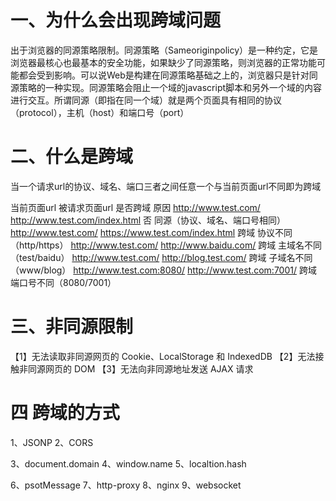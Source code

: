# 一、为什么会出现跨域问题

出于浏览器的同源策略限制。同源策略（Sameoriginpolicy）是一种约定，它是浏览器最核心也最基本的安全功能，如果缺少了同源策略，则浏览器的正常功能可能都会受到影响。可以说Web是构建在同源策略基础之上的，浏览器只是针对同源策略的一种实现。同源策略会阻止一个域的javascript脚本和另外一个域的内容进行交互。所谓同源（即指在同一个域）就是两个页面具有相同的协议（protocol），主机（host）和端口号（port）



# 二、什么是跨域
当一个请求url的协议、域名、端口三者之间任意一个与当前页面url不同即为跨域

当前页面url	                 被请求页面url	                  是否跨域	   原因
http://www.test.com/	    http://www.test.com/index.html	 否	         同源（协议、域名、端口号相同）
http://www.test.com/	    https://www.test.com/index.html	 跨域	     协议不同（http/https）
http://www.test.com/	    http://www.baidu.com/	         跨域	     主域名不同（test/baidu）
http://www.test.com/	    http://blog.test.com/	         跨域	     子域名不同（www/blog）
http://www.test.com:8080/	http://www.test.com:7001/	     跨域	     端口号不同（8080/7001）

# 三、非同源限制

【1】无法读取非同源网页的 Cookie、LocalStorage 和 IndexedDB
【2】无法接触非同源网页的 DOM
【3】无法向非同源地址发送 AJAX 请求


# 四 跨域的方式

1、JSONP
2、CORS

3、document.domain
4、window.name
5、localtion.hash


6、psotMessage
7、http-proxy
8、nginx
9、websocket